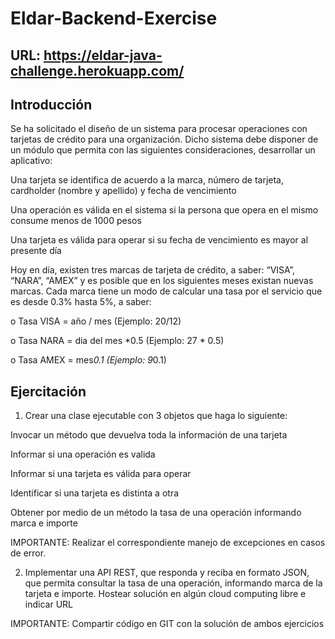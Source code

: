 # Eldar-Backend-Exercise
## URL: https://eldar-java-challenge.herokuapp.com/  

## Introducción  

Se ha solicitado el diseño de un sistema para procesar operaciones con tarjetas de
crédito para una organización. Dicho sistema debe disponer de un módulo que permita con las
siguientes consideraciones, desarrollar un aplicativo:  

Una tarjeta se identifica de acuerdo a la marca, número de tarjeta, cardholder
(nombre y apellido) y fecha de vencimiento  

Una operación es válida en el sistema si la persona que opera en el mismo consume
menos de 1000 pesos  

Una tarjeta es válida para operar si su fecha de vencimiento es mayor al presente
día  

Hoy en día, existen tres marcas de tarjeta de crédito, a saber: “VISA”, “NARA”,
“AMEX” y es posible que en los siguientes meses existan nuevas marcas. Cada marca
tiene un modo de calcular una tasa por el servicio que es desde 0.3% hasta 5%, a saber:  

o Tasa VISA = año / mes (Ejemplo: 20/12)  

o Tasa NARA = dia del mes *0.5 (Ejemplo: 27 * 0.5)  

o Tasa AMEX = mes*0.1 (Ejemplo: 9*0.1)  

## Ejercitación  

1) Crear una clase ejecutable con 3 objetos que haga lo siguiente:  

Invocar un método que devuelva toda la información de una tarjeta  

Informar si una operación es valida  

Informar si una tarjeta es válida para operar  

Identificar si una tarjeta es distinta a otra  

Obtener por medio de un método la tasa de una operación informando marca e importe  

IMPORTANTE: Realizar el correspondiente manejo de excepciones en casos de error.  

2) Implementar una API REST, que responda y reciba en formato JSON, que permita
consultar la tasa de una operación, informando marca de la tarjeta e importe.
Hostear solución en algún cloud computing libre e indicar URL  

IMPORTANTE: Compartir código en GIT con la solución de ambos ejercicios
